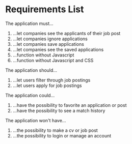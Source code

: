 # Requirements List

The application must...

1. ...let companies see the applicants of their job post
2. ...let companies ignore applications
3. ...let companies save applications
4. ...let companies see the saved applications
5. ...function without Javascript
6. ...function without Javascript and CSS

The application should...

1. ...let users filter through job postings
2. ...let users apply for job postings

The application could...

1. ...have the possibility to favorite an application or post
2. ...have the possibility to see a match history

The application won't have...

1. ...the possibility to make a cv or job post
2. ...the possibility to login or manage an account

